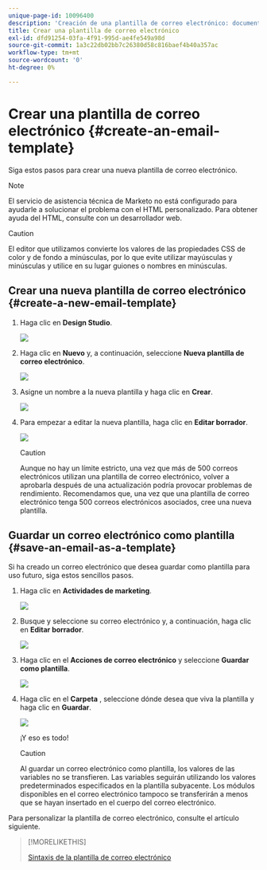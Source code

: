 ```yaml
---
unique-page-id: 10096400
description: 'Creación de una plantilla de correo electrónico: documentos de Marketo: documentación del producto'
title: Crear una plantilla de correo electrónico
exl-id: dfd91254-03fa-4f91-995d-ae4fe549a98d
source-git-commit: 1a3c22db02bb7c26380d58c816baef4b40a357ac
workflow-type: tm+mt
source-wordcount: '0'
ht-degree: 0%

---
```


# Crear una plantilla de correo electrónico {#create-an-email-template}

Siga estos pasos para crear una nueva plantilla de correo electrónico.

>[!NOTE]
>
>El servicio de asistencia técnica de Marketo no está configurado para ayudarle a solucionar el problema con el HTML personalizado. Para obtener ayuda del HTML, consulte con un desarrollador web.

>[!CAUTION]
>
>El editor que utilizamos convierte los valores de las propiedades CSS de color y de fondo a minúsculas, por lo que evite utilizar mayúsculas y minúsculas y utilice en su lugar guiones o nombres en minúsculas.

## Crear una nueva plantilla de correo electrónico {#create-a-new-email-template}

1. Haga clic en **Design Studio**.

   ![](assets/designstudio.png)

1. Haga clic en **Nuevo** y, a continuación, seleccione **Nueva plantilla de correo electrónico**.

   ![](assets/ds-two.png)

1. Asigne un nombre a la nueva plantilla y haga clic en **Crear**.

   ![](assets/three-1.png)

1. Para empezar a editar la nueva plantilla, haga clic en **Editar borrador**.

   ![](assets/4.png)

   >[!CAUTION]
   >
   >Aunque no hay un límite estricto, una vez que más de 500 correos electrónicos utilizan una plantilla de correo electrónico, volver a aprobarla después de una actualización podría provocar problemas de rendimiento. Recomendamos que, una vez que una plantilla de correo electrónico tenga 500 correos electrónicos asociados, cree una nueva plantilla.

## Guardar un correo electrónico como plantilla {#save-an-email-as-a-template}

Si ha creado un correo electrónico que desea guardar como plantilla para uso futuro, siga estos sencillos pasos.

1. Haga clic en **Actividades de marketing**.

   ![](assets/one.png)

1. Busque y seleccione su correo electrónico y, a continuación, haga clic en **Editar borrador**.

   ![](assets/two-1.png)

1. Haga clic en el **Acciones de correo electrónico** y seleccione **Guardar como plantilla**.

   ![](assets/four-1.png)

1. Haga clic en el **Carpeta** , seleccione dónde desea que viva la plantilla y haga clic en **Guardar**.

   ![](assets/five-1.png)

   ¡Y eso es todo!

   >[!CAUTION]
   >
   >Al guardar un correo electrónico como plantilla, los valores de las variables no se transfieren. Las variables seguirán utilizando los valores predeterminados especificados en la plantilla subyacente. Los módulos disponibles en el correo electrónico tampoco se transferirán a menos que se hayan insertado en el cuerpo del correo electrónico.

Para personalizar la plantilla de correo electrónico, consulte el artículo siguiente.

>[!MORELIKETHIS]
>
>[Sintaxis de la plantilla de correo electrónico](/help/marketo/product-docs/email-marketing/general/email-editor-2/email-template-syntax.md)
